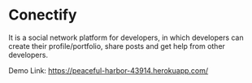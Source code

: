 # Conectify

It is a social network platform for developers, in which developers can create their profile/portfolio, share posts and get help from other developers.

Demo Link: https://peaceful-harbor-43914.herokuapp.com/
